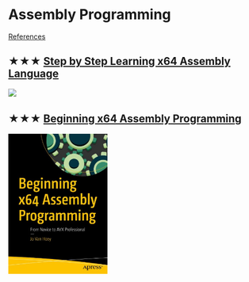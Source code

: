 # Assembly Programming
[References](assembly.md)

## ★★★ [Step by Step Learning x64 Assembly Language](resources/9781394155255.md)
[<img src="../../covers/9781394155255.jpg" width="200"/>](resources/9781394155255.md)

## ★★★ [Beginning x64 Assembly Programming](resources/9781484250761.md)
[<img src="../../covers/9781484250761.jpg" width="200"/>](resources/9781484250761.md)


